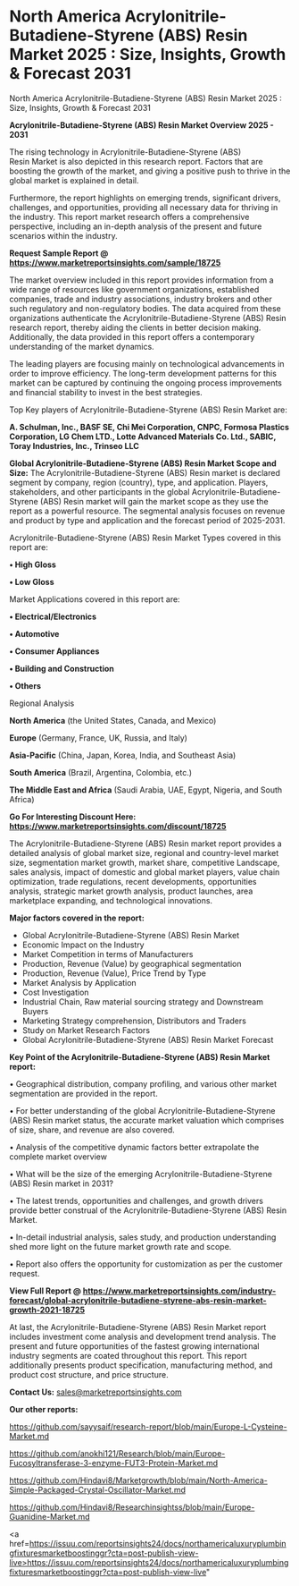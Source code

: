 # North America Acrylonitrile-Butadiene-Styrene (ABS) Resin Market 2025 : Size, Insights, Growth & Forecast 2031
North America Acrylonitrile-Butadiene-Styrene (ABS) Resin Market 2025 : Size, Insights, Growth & Forecast 2031

<Strong> Acrylonitrile-Butadiene-Styrene (ABS) Resin Market Overview 2025 - 2031</strong>

The rising technology in Acrylonitrile-Butadiene-Styrene (ABS) Resin Market is also depicted in this research report. Factors that are boosting the growth of the market, and giving a positive push to thrive in the global market is explained in detail.

Furthermore, the report highlights on emerging trends, significant drivers, challenges, and opportunities, providing all necessary data for thriving in the industry. This report market research offers a comprehensive perspective, including an in-depth analysis of the present and future scenarios within the industry.

<strong>Request Sample Report @ <a href=https://www.marketreportsinsights.com/sample/18725>https://www.marketreportsinsights.com/sample/18725</a></strong>

The market overview included in this report provides information from a wide range of resources like government organizations, established companies, trade and industry associations, industry brokers and other such regulatory and non-regulatory bodies. The data acquired from these organizations authenticate the Acrylonitrile-Butadiene-Styrene (ABS) Resin research report, thereby aiding the clients in better decision making. Additionally, the data provided in this report offers a contemporary understanding of the market dynamics.

The leading players are focusing mainly on technological advancements in order to improve efficiency. The long-term development patterns for this market can be captured by continuing the ongoing process improvements and financial stability to invest in the best strategies.

Top Key players of Acrylonitrile-Butadiene-Styrene (ABS) Resin Market are:

<strong>A. Schulman, Inc., BASF SE, Chi Mei Corporation, CNPC, Formosa Plastics Corporation, LG Chem LTD., Lotte Advanced Materials Co. Ltd., SABIC, Toray Industries, Inc., Trinseo LLC</strong>

<strong><b>Global Acrylonitrile-Butadiene-Styrene (ABS) Resin Market Scope and Size:</b></strong>
The Acrylonitrile-Butadiene-Styrene (ABS) Resin market is declared segment by company, region (country), type, and application. Players, stakeholders, and other participants in the global Acrylonitrile-Butadiene-Styrene (ABS) Resin market will gain the market scope as they use the report as a powerful resource. The segmental analysis focuses on revenue and product by type and application and the forecast period of 2025-2031.

Acrylonitrile-Butadiene-Styrene (ABS) Resin Market Types covered in this report are:

<strong>• High Gloss

• Low Gloss</strong>

Market Applications covered in this report are:

<strong>• Electrical/Electronics

• Automotive

• Consumer Appliances

• Building and Construction

• Others</strong> 

Regional Analysis

<strong>North America</strong> (the United States, Canada, and Mexico)

<strong>Europe</strong> (Germany, France, UK, Russia, and Italy)

<strong>Asia-Pacific</strong> (China, Japan, Korea, India, and Southeast Asia)

<strong>South America</strong> (Brazil, Argentina, Colombia, etc.)

<strong>The Middle East and Africa</strong> (Saudi Arabia, UAE, Egypt, Nigeria, and South Africa)

<strong>Go For Interesting Discount Here: <a href=https://www.marketreportsinsights.com/discount/18725>https://www.marketreportsinsights.com/discount/18725</a></strong>

The Acrylonitrile-Butadiene-Styrene (ABS) Resin market report provides a detailed analysis of global market size, regional and country-level market size, segmentation market growth, market share, competitive Landscape, sales analysis, impact of domestic and global market players, value chain optimization, trade regulations, recent developments, opportunities analysis, strategic market growth analysis, product launches, area marketplace expanding, and technological innovations.

<strong><b>Major factors covered in the report:</b></strong>
<ul>
  <li>Global Acrylonitrile-Butadiene-Styrene (ABS) Resin Market </li>
  <li>Economic Impact on the Industry</li>
  <li>Market Competition in terms of Manufacturers</li>
  <li>Production, Revenue (Value) by geographical segmentation</li>
  <li>Production, Revenue (Value), Price Trend by Type</li>
  <li>Market Analysis by Application</li>
  <li>Cost Investigation</li>
  <li>Industrial Chain, Raw material sourcing strategy and Downstream Buyers</li>
  <li>Marketing Strategy comprehension, Distributors and Traders</li>
  <li>Study on Market Research Factors</li>
  <li>Global Acrylonitrile-Butadiene-Styrene (ABS) Resin Market Forecast</li>
</ul>

<strong><b>Key Point of the Acrylonitrile-Butadiene-Styrene (ABS) Resin Market report:</b></strong>

• Geographical distribution, company profiling, and various other market segmentation are provided in the report.

• For better understanding of the global Acrylonitrile-Butadiene-Styrene (ABS) Resin market status, the accurate market valuation which comprises of size, share, and revenue are also covered.

• Analysis of the competitive dynamic factors better extrapolate the complete market overview

• What will be the size of the emerging Acrylonitrile-Butadiene-Styrene (ABS) Resin market in 2031?

• The latest trends, opportunities and challenges, and growth drivers provide better construal of the Acrylonitrile-Butadiene-Styrene (ABS) Resin Market.

• In-detail industrial analysis, sales study, and production understanding shed more light on the future market growth rate and scope.

• Report also offers the opportunity for customization as per the customer request.

<strong><b>View Full Report @ <a href=https://www.marketreportsinsights.com/industry-forecast/global-acrylonitrile-butadiene-styrene-abs-resin-market-growth-2021-18725>https://www.marketreportsinsights.com/industry-forecast/global-acrylonitrile-butadiene-styrene-abs-resin-market-growth-2021-18725</a></b></strong>


At last, the Acrylonitrile-Butadiene-Styrene (ABS) Resin Market report includes investment come analysis and development trend analysis. The present and future opportunities of the fastest growing international industry segments are coated throughout this report. This report additionally presents product specification, manufacturing method, and product cost structure, and price structure.

<strong>Contact Us:</strong>
sales@marketreportsinsights.com

<strong>Our other reports:</strong>

<a href=https://github.com/sayysaif/research-report/blob/main/Europe-L-Cysteine-Market.md>https://github.com/sayysaif/research-report/blob/main/Europe-L-Cysteine-Market.md</a>

<a href=https://github.com/anokhi121/Research/blob/main/Europe-Fucosyltransferase-3-enzyme-FUT3-Protein-Market.md>https://github.com/anokhi121/Research/blob/main/Europe-Fucosyltransferase-3-enzyme-FUT3-Protein-Market.md</a>

<a href=https://github.com/Hindavi8/Marketgrowth/blob/main/North-America-Simple-Packaged-Crystal-Oscillator-Market.md>https://github.com/Hindavi8/Marketgrowth/blob/main/North-America-Simple-Packaged-Crystal-Oscillator-Market.md</a>

<a href=https://github.com/Hindavi8/Researchinsightss/blob/main/Europe-Guanidine-Market.md>https://github.com/Hindavi8/Researchinsightss/blob/main/Europe-Guanidine-Market.md</a>

<a href=https://issuu.com/reportsinsights24/docs/northamericaluxuryplumbingfixturesmarketboostinggr?cta=post-publish-view-live>https://issuu.com/reportsinsights24/docs/northamericaluxuryplumbingfixturesmarketboostinggr?cta=post-publish-view-live</a>"
